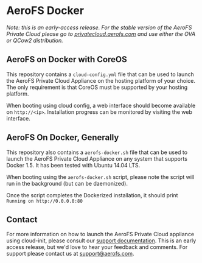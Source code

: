 # AeroFS Docker

*Note: this is an early-access release. For the stable version of the AeroFS
Private Cloud please go to
[privatecloud.aerofs.com](https://privatecloud.aerofs.com/) and use either the
OVA or QCow2 distribution.*

## AeroFS on Docker with CoreOS

This repository contains a `cloud-config.yml` file that can be used to launch
the AeroFS Private Cloud Appliance on the hosting platform of your choice. The
only requirement is that CoreOS must be supported by your hosting platform.

When booting using cloud config, a web interface should become available on `http://<ip>`.
Installation progress can be monitored by visiting the web interface. 

## AeroFS On Docker, Generally
This repository also contains a `aerofs-docker.sh` file that can be used to launch
the AeroFS Private Cloud Appliance on any system that supports Docker 1.5. It has been
tested with Ubuntu 14.04 LTS. 

When booting using the `aerofs-docker.sh` script, please note the script will run in 
the background (but can be daemonized).

Once the script completes the Dockerized installation, it should print `Running on http://0.0.0.0:80`

## Contact

For more information on how to launch the AeroFS Private Cloud appliance using
cloud-init, please consult our
[support documentation](https://support.aerofs.com/hc/en-us/articles/204543634).
This is an early access release, but we'd love to hear your feedback and comments. For support please contact us at <support@aerofs.com>.
